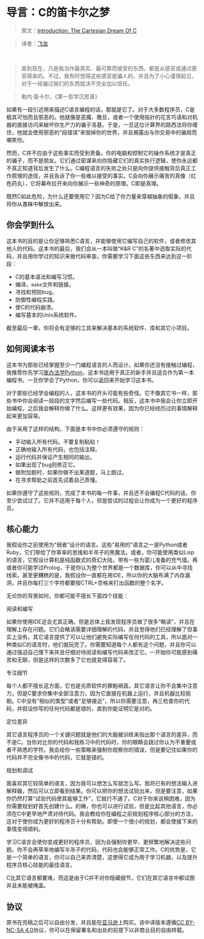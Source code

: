 # 导言：C的笛卡尔之梦

> 原文：[Introduction: The Cartesian Dream Of C](http://c.learncodethehardway.org/book/introduction.html)

> 译者：[飞龙](https://github.com/wizardforcel)

&zwj;

> 直到现在，凡是我当作最真实、最可靠而接受的东西，都是从感官或通过感官得来的。不过，我有时觉得这些感官是骗人的，并且为了小心谨慎起见，对于一经骗过我们的东西就决不完全加以信任。

> 勒内·笛卡尔，《第一哲学沉思录》

如果有一段引述用来描述C语言编程的话，那就是它了。对于大多数程序员，C是极其可怕而且邪恶的。他就像是恶魔、撒旦，或者一个使用指针的花言巧语和对机器的直接访问来破坏你生产力的骗子洛基。于是，一旦这位计算界的路西法将你缠住，他就会使用邪恶的“段错误”来毁掉你的世界，并且揭露出与你交易中的骗局而嘲笑你。

然而，C并不应由于这些事实而受到责备。你的电脑和控制它的操作系统才是真正的骗子，而不是朋友。它们通过密谋来向你隐藏它们的真实执行逻辑，使你永远都不真正知道背后发生了什么。C编程语言的失败之处只是向你提供接触背后真正工作原理的途径，并且告诉了你一些难以接受的事实。C会向你展示痛苦的真像（红色药丸），它将幕布拉开来向你展示一些神奇的原理。C即是真理。

既然C如此危险，为什么还要使用它？因为C给了你力量来穿越抽象的假象，并且将你从愚昧中解放出来。

## 你会学到什么

这本书的目的是让你足够熟悉C语言，并能够使用它编写自己的软件，或者修改其他人的代码。这本书的最后，我们会从一本叫做“K&R C”的名著中选取实际的代码，并且用你学过的知识来做代码审查。你需要学习下面这些东西来达到这一阶段：

+ C的基本语法和编写习惯。
+ 编译，`make`文件和链接。
+ 寻找和预防bug。
+ 防御性编程实践。
+ 使C的代码崩溃。
+ 编写基本的Unix系统软件。

截至最后一章，你将会有足够的工具来解决基本的系统软件、库和其它小项目。

## 如何阅读本书

这本书为那些已经掌握至少一门编程语言的人而设计。如果你还没有接触过编程，我推荐你先学习[笨办法学Python](http://learnpythonthehardway.org/)，这本书适用于真正的新手并且适合作为第一本编程书。一旦你学会了Python，你可以返回来开始学习这本书。

对于那些已经学会编程的人，这本书的开头可能有些奇怪。它不像其它书一样，那些书中你会阅读一段段的文字然后编写一些代码。相反，这本书中我会让你立即开始编程，之后我会解释你做了什么。这样更有效果，因为你已经经历过的事情解释起来更加容易。

由于采用了这样的结构，下面是本书中你必须遵守的规则：

+ 手动输入所有代码。不要复制粘贴！
+ 正确地输入所有代码，也包括注释。
+ 运行代码并保证产生相同的输出。
+ 如果出现了bug则修正它。
+ 做附加题时，如果你做不出某道题，马上跳过。
+ 在寻求帮助之前首先试着自己弄懂。

如果你遵守了这些规则，完成了本书的每一件事，并且还不会编程C代码的话，你至少尝试过了。它并不适用于每个人，但是尝试的过程会让你成为一个更好的程序员。

## 核心能力

我假设你之前使用为“弱者”设计的语言。这些“易用的”语言之一是Python或者Ruby，它们带给了你草率的思维和半吊子的黑魔法。或者，你可能使用类似Lisp的语言，它假设计算机是纯函数式的奇幻大陆，带有一些为婴儿准备的充气墙。再或者你可能学过Prolog，于是你认为整个世界都是一个数据库，你可以从中寻找线索。甚至更糟糕的是，我假设你一直都在用IDE，所以你的大脑布满了内存漏洞，并且你每打三个字符都要按CTRL+空格来打出函数的整个名字。

无论你的背景如何，你都可能不擅长下面四个技能：

阅读和编写

如果你使用IDE这会尤其正确。但是总体上我发现程序员做了很多“略读”，并且在理解上存在问题。它们会略读需要详细理解的代码，并且觉得他们已经理解了但事实上没有。其它语言提供了可以让他们避免实际编写任何代码的工具，所以面对一种类似C的语言时，他们就玩完了。你需要知道每个人都有这个问题，并且你可以通过强迫自己慢下来并且仔细对待阅读和编写代码来改正它。一开始你可能感到痛苦和无聊，但是这样的次数多了它也就变得容易了。

专注细节

每个人都不擅长这方面，它也是劣质软件的罪魁祸首。其它语言让你不会集中注意力，但是C要求你集中全部注意力，因为它直接在机器上运行，并且机器比较挑剔。C中没有“相似的类型”或者“足够接近”，所以你需要注意，再三检查你的代码，并假设你写的任何代码都是错的，直到你能证明它是对的。

定位差异

其它语言程序员的一个关键问题就是他们的大脑被训练来指出那个语言的差异，而不是C。当你对比你的代码和我练习中的代码时，你的眼睛会跳过你认为不重要或者不熟悉的字符。我会给你一些策略来强制你观察你的错误，但是要记住如果你的代码并不完全像书中的代码，它就是错的。

规划和调试

我喜欢其它较简单的语言，因为我可以想怎么写就怎么写。我将已有的想法输入进解释器，然后可以立即看到结果。你可以把你的想法试验出来，但是要注意，如果你仍然打算“试验代码使其能够工作”，它就行不通了。C对于你来说稍困难，因为你需要规划好首先创建什么。的确，你也可以进行试验，但是比起其他语言，你必须在C中更早地严肃对待代码。我会教给你在编程之前规划程序核心部分的方法，这对于使你成为更好的程序员十分有帮助。即使一个很小的规划，都会使接下来的事情变得顺利。

学习C语言会使你变成更好的程序员，因为会强制你更早、更频繁地解决这些问题。你不会再草率地编写半吊子的代码，代码也会能够正常工作。C的优势是，它是一个简单的语言，你可以自己来弄清楚，这使得它成为用于学习机器，以及提升程序员核心技能的最佳语言。

C比其它语言都要难，而这是由于C并不对你隐藏细节，它们在其它语言中都试图并且未能被掩盖。

## 协议

原书在完稿之后可以自由分发，并且能在[亚马逊](http://www.amazon.com/Learn-Hard-Way-Practical-Computational/dp/0321884922/)上购买。该中译版本遵循[CC BY-NC-SA 4.0](http://creativecommons.org/licenses/by-nc-sa/4.0/)协议，你可以在保留署名和出处的前提下以非商业目的自由转载。
